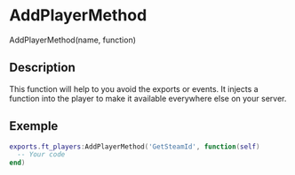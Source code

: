 # AddPlayerMethod

AddPlayerMethod(name, function)

## Description

This function will help to you avoid the exports or events. It injects a function into the player to make it available everywhere else on your server.

## Exemple

```lua
exports.ft_players:AddPlayerMethod('GetSteamId', function(self)
  -- Your code
end)
```
